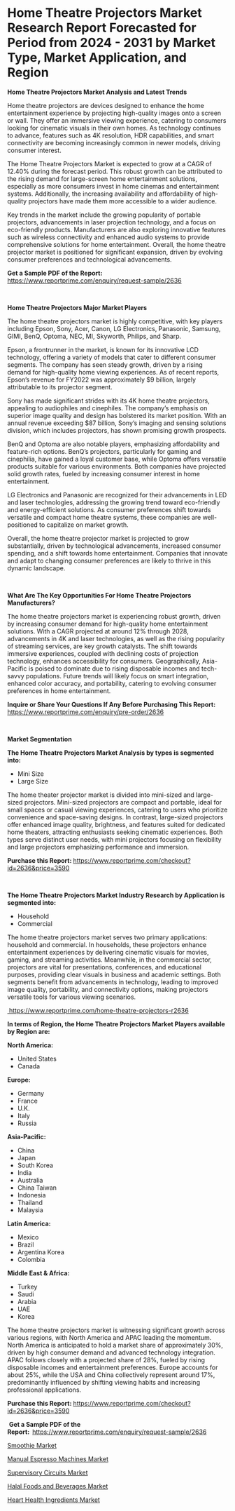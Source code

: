 <p><h1>Home Theatre Projectors Market Research Report Forecasted for Period from 2024 -  2031 by Market Type, Market Application, and Region</h1></p><p><strong>Home Theatre Projectors Market Analysis and Latest Trends</strong></p>
<p><p>Home theatre projectors are devices designed to enhance the home entertainment experience by projecting high-quality images onto a screen or wall. They offer an immersive viewing experience, catering to consumers looking for cinematic visuals in their own homes. As technology continues to advance, features such as 4K resolution, HDR capabilities, and smart connectivity are becoming increasingly common in newer models, driving consumer interest.</p><p>The Home Theatre Projectors Market is expected to grow at a CAGR of 12.40% during the forecast period. This robust growth can be attributed to the rising demand for large-screen home entertainment solutions, especially as more consumers invest in home cinemas and entertainment systems. Additionally, the increasing availability and affordability of high-quality projectors have made them more accessible to a wider audience. </p><p>Key trends in the market include the growing popularity of portable projectors, advancements in laser projection technology, and a focus on eco-friendly products. Manufacturers are also exploring innovative features such as wireless connectivity and enhanced audio systems to provide comprehensive solutions for home entertainment. Overall, the home theatre projector market is positioned for significant expansion, driven by evolving consumer preferences and technological advancements.</p></p>
<p><strong>Get a Sample PDF of the Report:&nbsp;</strong> <a href="https://www.reportprime.com/enquiry/request-sample/2636?utm_campaign=1832&utm_medium=2&utm_source=Github&utm_content=ia&utm_term=24122024&utm_id=home-theatre-projectors">https://www.reportprime.com/enquiry/request-sample/2636</a></p>
<p>&nbsp;</p>
<p><strong>Home Theatre Projectors Major Market Players</strong></p>
<p><p>The home theatre projectors market is highly competitive, with key players including Epson, Sony, Acer, Canon, LG Electronics, Panasonic, Samsung, GIMI, BenQ, Optoma, NEC, MI, Skyworth, Philips, and Sharp. </p><p>Epson, a frontrunner in the market, is known for its innovative LCD technology, offering a variety of models that cater to different consumer segments. The company has seen steady growth, driven by a rising demand for high-quality home viewing experiences. As of recent reports, Epson’s revenue for FY2022 was approximately $9 billion, largely attributable to its projector segment.</p><p>Sony has made significant strides with its 4K home theatre projectors, appealing to audiophiles and cinephiles. The company’s emphasis on superior image quality and design has bolstered its market position. With an annual revenue exceeding $87 billion, Sony’s imaging and sensing solutions division, which includes projectors, has shown promising growth prospects.</p><p>BenQ and Optoma are also notable players, emphasizing affordability and feature-rich options. BenQ’s projectors, particularly for gaming and cinephilia, have gained a loyal customer base, while Optoma offers versatile products suitable for various environments. Both companies have projected solid growth rates, fueled by increasing consumer interest in home entertainment.</p><p>LG Electronics and Panasonic are recognized for their advancements in LED and laser technologies, addressing the growing trend toward eco-friendly and energy-efficient solutions. As consumer preferences shift towards versatile and compact home theatre systems, these companies are well-positioned to capitalize on market growth.</p><p>Overall, the home theatre projector market is projected to grow substantially, driven by technological advancements, increased consumer spending, and a shift towards home entertainment. Companies that innovate and adapt to changing consumer preferences are likely to thrive in this dynamic landscape.</p></p>
<p>&nbsp;</p>
<p><strong>What Are The Key Opportunities For Home Theatre Projectors Manufacturers?</strong></p>
<p><p>The home theatre projectors market is experiencing robust growth, driven by increasing consumer demand for high-quality home entertainment solutions. With a CAGR projected at around 12% through 2028, advancements in 4K and laser technologies, as well as the rising popularity of streaming services, are key growth catalysts. The shift towards immersive experiences, coupled with declining costs of projection technology, enhances accessibility for consumers. Geographically, Asia-Pacific is poised to dominate due to rising disposable incomes and tech-savvy populations. Future trends will likely focus on smart integration, enhanced color accuracy, and portability, catering to evolving consumer preferences in home entertainment.</p></p>
<p><strong>Inquire or Share Your Questions If Any Before Purchasing This Report:</strong> <a href="https://www.reportprime.com/enquiry/pre-order/2636?utm_campaign=1832&utm_medium=2&utm_source=Github&utm_content=ia&utm_term=24122024&utm_id=home-theatre-projectors">https://www.reportprime.com/enquiry/pre-order/2636</a></p>
<p>&nbsp;</p>
<p><strong>Market Segmentation</strong></p>
<p><strong>The Home Theatre Projectors Market Analysis by types is segmented into:</strong></p>
<p><ul><li>Mini Size</li><li>Large Size</li></ul></p>
<p><p>The home theater projector market is divided into mini-sized and large-sized projectors. Mini-sized projectors are compact and portable, ideal for small spaces or casual viewing experiences, catering to users who prioritize convenience and space-saving designs. In contrast, large-sized projectors offer enhanced image quality, brightness, and features suited for dedicated home theaters, attracting enthusiasts seeking cinematic experiences. Both types serve distinct user needs, with mini projectors focusing on flexibility and large projectors emphasizing performance and immersion.</p></p>
<p><strong>Purchase this Report:&nbsp;</strong><a href="https://www.reportprime.com/checkout?id=2636&price=3590&utm_campaign=1832&utm_medium=2&utm_source=Github&utm_content=ia&utm_term=24122024&utm_id=home-theatre-projectors">https://www.reportprime.com/checkout?id=2636&price=3590</a></p>
<p>&nbsp;</p>
<p><strong>The Home Theatre Projectors Market Industry Research by Application is segmented into:</strong></p>
<p><ul><li>Household</li><li>Commercial</li></ul></p>
<p><p>The home theatre projectors market serves two primary applications: household and commercial. In households, these projectors enhance entertainment experiences by delivering cinematic visuals for movies, gaming, and streaming activities. Meanwhile, in the commercial sector, projectors are vital for presentations, conferences, and educational purposes, providing clear visuals in business and academic settings. Both segments benefit from advancements in technology, leading to improved image quality, portability, and connectivity options, making projectors versatile tools for various viewing scenarios.</p></p>
<p><a href="https://www.reportprime.com/home-theatre-projectors-r2636?utm_campaign=1832&utm_medium=2&utm_source=Github&utm_content=ia&utm_term=24122024&utm_id=home-theatre-projectors">&nbsp;https://www.reportprime.com/home-theatre-projectors-r2636</a></p>
<p><strong>In terms of Region, the Home Theatre Projectors Market Players available by Region are:</strong></p>
<p>
    <p> <strong> North America: </strong>
        <ul>
            <li>United States</li>
            <li>Canada</li>
        </ul>
        </p> 
    <p> <strong> Europe: </strong>
        <ul>
            <li>Germany</li>
            <li>France</li>
            <li>U.K.</li>
            <li>Italy</li>
            <li>Russia</li>
        </ul>
        </p> 
    <p> <strong> Asia-Pacific: </strong>
        <ul>
            <li>China</li>
            <li>Japan</li>
            <li>South Korea</li>
            <li>India</li>
            <li>Australia</li>
            <li>China Taiwan</li>
            <li>Indonesia</li>
            <li>Thailand</li>
            <li>Malaysia</li>
        </ul>
        </p> 
    <p> <strong> Latin America: </strong>
        <ul>
            <li>Mexico</li>
            <li>Brazil</li>
            <li>Argentina Korea</li>
            <li>Colombia</li>
        </ul>
        </p> 
    <p> <strong> Middle East & Africa: </strong>
        <ul>
            <li>Turkey</li>
            <li>Saudi</li>
            <li>Arabia</li>
            <li>UAE</li>
            <li>Korea</li>
        </ul>
    </p>
    </p>
<p><p>The home theatre projectors market is witnessing significant growth across various regions, with North America and APAC leading the momentum. North America is anticipated to hold a market share of approximately 30%, driven by high consumer demand and advanced technology integration. APAC follows closely with a projected share of 28%, fueled by rising disposable incomes and entertainment preferences. Europe accounts for about 25%, while the USA and China collectively represent around 17%, predominantly influenced by shifting viewing habits and increasing professional applications.</p></p>
<p><strong>Purchase this Report: </strong><a href="https://www.reportprime.com/checkout?id=2636&price=3590&utm_campaign=1832&utm_medium=2&utm_source=Github&utm_content=ia&utm_term=24122024&utm_id=home-theatre-projectors">https://www.reportprime.com/checkout?id=2636&price=3590</a></p>
<p>&nbsp;<strong>Get a Sample PDF of the Report:&nbsp;&nbsp;</strong><a href="https://www.reportprime.com/enquiry/request-sample/2636?utm_campaign=1832&utm_medium=2&utm_source=Github&utm_content=ia&utm_term=24122024&utm_id=home-theatre-projectors">https://www.reportprime.com/enquiry/request-sample/2636</a></p>
<p><strong></strong></p>
<p><p><a href="https://www.linkedin.com/pulse/smoothie-industry-outlook-20242031-revenue-growth-market-emghc?utm_campaign=1832&utm_medium=2&utm_source=Github&utm_content=ia&utm_term=24122024&utm_id=home-theatre-projectors">Smoothie Market</a></p><p><a href="https://www.linkedin.com/pulse/manual-espresso-machines-market-growth-key-factors-driving-8gkmc?utm_campaign=1832&utm_medium=2&utm_source=Github&utm_content=ia&utm_term=24122024&utm_id=home-theatre-projectors">Manual Espresso Machines Market</a></p><p><a href="https://github.com/AKSHATREPORTPRIME/Market-Research-Report-List-6/blob/main/supervisory-circuits-market.md?utm_campaign=1832&utm_medium=2&utm_source=Github&utm_content=ia&utm_term=24122024&utm_id=home-theatre-projectors">Supervisory Circuits Market</a></p><p><a href="https://www.linkedin.com/pulse/46-cagr-halal-foods-beverages-market-2024-2031-growth-analysis-k10sf?utm_campaign=1832&utm_medium=2&utm_source=Github&utm_content=ia&utm_term=24122024&utm_id=home-theatre-projectors">Halal Foods and Beverages Market</a></p><p><a href="https://www.linkedin.com/pulse/heart-health-ingredients-market-research-report-forecast-kupbc?utm_campaign=1832&utm_medium=2&utm_source=Github&utm_content=ia&utm_term=24122024&utm_id=home-theatre-projectors">Heart Health Ingredients Market</a></p></p>